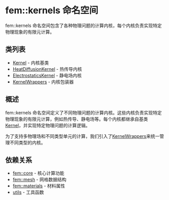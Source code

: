 # fem::kernels 命名空间

fem::kernels 命名空间包含了各种物理问题的计算内核，每个内核负责实现特定物理现象的有限元计算。

## 类列表

- [Kernel](classes/Kernel.md) - 内核基类
- [HeatDiffusionKernel](classes/HeatDiffusionKernel.md) - 热传导内核
- [ElectrostaticsKernel](classes/ElectrostaticsKernel.md) - 静电场内核
- [KernelWrappers](classes/KernelWrappers.md) - 内核包装器

## 概述

fem::kernels 命名空间定义了不同物理问题的计算内核。这些内核负责实现特定物理现象的有限元计算，例如热传导、静电场等。每个内核都继承自基类 [Kernel](classes/Kernel.md)，并实现特定物理问题的计算逻辑。

为了支持多物理场和不同类型单元的计算，我们引入了[KernelWrappers](classes/KernelWrappers.md)来统一管理不同类型的内核。

## 依赖关系

- [fem::core](../core) - 核心计算功能
- [fem::mesh](../mesh) - 网格数据结构
- [fem::materials](../materials) - 材料属性
- [utils](../../utils) - 工具函数